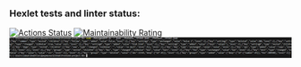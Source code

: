 ### Hexlet tests and linter status:
[![Actions Status](https://github.com/SandActor/frontend-project-46/actions/workflows/hexlet-check.yml/badge.svg)](https://github.com/SandActor/frontend-project-46/actions)
[![Maintainability Rating](https://sonarcloud.io/api/project_badges/measure?project=SandActor_frontend-project-46&metric=sqale_rating)](https://sonarcloud.io/summary/new_code?id=SandActor_frontend-project-46)
![alt text](image.png)